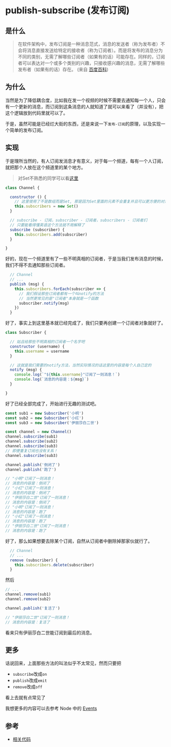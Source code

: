 # publish-subscribe (发布订阅)

## 是什么

> 在软件架构中，发布订阅是一种消息范式，消息的发送者（称为发布者）不会将消息直接发送给特定的接收者（称为订阅者）。而是将发布的消息分为不同的类别，无需了解哪些订阅者（如果有的话）可能存在。同样的，订阅者可以表达对一个或多个类别的兴趣，只接收感兴趣的消息，无需了解哪些发布者（如果有的话）存在。
> (来自 [百度百科](https://baike.baidu.com/item/%E5%8F%91%E5%B8%83%E8%AE%A2%E9%98%85/22695073))

## 为什么

当然是为了降低耦合度，比如我在发一个视频的时候不需要去通知每一个人，只会有一个更新的消息，而订阅到这条消息的人就知道了就可以来看了（并没有），把这个逻辑放到代码里就可以了。

于是，虽然可能是已经烂大街的东西，还是来说一下`发布-订阅`的原理，以及实现一个简单的发布订阅。

## 实现

于是理所当然的，有人订阅发消息才有意义，对于每一个频道，每有一个人订阅，就把那个人放在这个频道里的某个地方。

> 对Set不熟悉的同学可以看[这里](https://developer.mozilla.org/en-US/docs/Web/JavaScript/Reference/Global_Objects/Set)

```js
class Channel {

  constructor () {
    // 这里使用了不是数组而是Set, 那是因为Set里面的元素不会重复并且可以更方便的对元素进行操作, 所以再也不用担心重复关注了
    this.subscribers = new Set()
  }

  // subscribe - 订阅，subscriber - 订阅者，subscribers - 订阅者们
  // 只要能看得懂英语这个方法就不用解释了
  subscribe (subscriber) {
    this.subscribers.add(subscriber)
  }

}
```

好的，现在一个频道里有了一些不明真相的订阅者，于是当我们发布消息的时候，我们不得不去通知那些订阅者。

```js
  // Channel
  // ...
  publish (msg) {
    this.subscribers.forEach(subscriber => {
      // 我们假设那些订阅者都有一个叫notify的方法
      // 当然更常见的是"订阅者"本身就是一个函数
      subscriber.notify(msg)
    })
  }
```

好了，事实上到这里基本就已经完成了，我们只要再创建一个订阅者对象就好了。

```js
class Subscriber {

  // 姑且给那些不明真相的订阅者一个名字吧
  constructor (username) {
    this.username = username
  }

  // 这就是我们需要的notify方法，当然实际情况的话这里的内容是每个人自己定的
  notify (msg) {
    console.log(`"${this.username}"订阅了一则消息！`)
    console.log(`消息的内容是：${msg}`)
  }

}
```

好了已经全部完成了，开始进行无趣的测试吧。

```js
const sub1 = new Subscriber('小明')
const sub2 = new Subscriber('小红')
const sub3 = new Subscriber('伊丽莎白二世')

const channel = new Channel()
channel.subscribe(sub1)
channel.subscribe(sub2)
channel.subscribe(sub3)
// 即便重复订阅也没有关系！
channel.subscribe(sub3)

channel.publish('倒闭了')
channel.publish('跑了')

// "小明"订阅了一则消息！
// 消息的内容是：倒闭了
// "小红"订阅了一则消息！
// 消息的内容是：倒闭了
// "伊丽莎白二世"订阅了一则消息！
// 消息的内容是：倒闭了
// "小明"订阅了一则消息！
// 消息的内容是：跑了
// "小红"订阅了一则消息！
// 消息的内容是：跑了
// "伊丽莎白二世"订阅了一则消息！
// 消息的内容是：跑了
```

好了，那么如果想要去除某个订阅，自然从订阅者中删除掉那家伙就行了。

```js
  // Channel
  // ...
  remove (subscriber) {
    this.subscribers.delete(subscriber)
  }
```

然后

```js
// ... 
channel.remove(sub1)
channel.remove(sub2)

channel.publish('复活了')

// "伊丽莎白二世"订阅了一则消息！
// 消息的内容是：复活了
```

看来只有伊丽莎白二世能订阅到最后的消息。

## 更多

话说回来，上面那些方法的叫法似乎不太常见，然而只要把

- `subscribe`改成`on`  
- `publish`改成`emit`  
- `remove`改成`off`  

看上去就有点常见了

我想更多的内容可以去参考 Node 中的 [Events](https://nodejs.org/dist/latest-v12.x/docs/api/events.html)

## 参考

- [相关代码](../../code/Javascript/publish-subscribe.js)